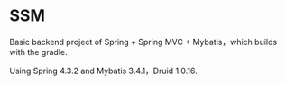# SSM
Basic backend project of Spring + Spring MVC + Mybatis，which builds with the gradle.
 
Using Spring 4.3.2 and Mybatis 3.4.1，Druid 1.0.16.
